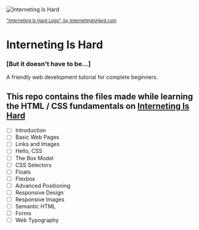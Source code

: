 ![Interneting Is Hard](https://www.internetingishard.com/img/interneting-is-hard-logo-97b225.svg)

<sup>["Interneting Is Hard Logo", by InternetingIsHard.com](https://www.internetingishard.com)</sup>
# Interneting Is Hard 
### [But it doesn't have to be...]
A friendly web development tutorial for complete beginners.

## This repo contains the files made while learning the HTML / CSS fundamentals on [Interneting Is Hard](https://internetingishard.com)
- [ ] Introduction
- [ ] Basic Web Pages
- [ ] Links and Images
- [ ] Hello, CSS
- [ ] The Box Model
- [ ] CSS Selectors
- [ ] Floats
- [ ] Flexbox
- [ ] Advanced Positioning
- [ ] Responsive Design
- [ ] Responsive Images
- [ ] Semantic HTML
- [ ] Forms
- [ ] Web Typography
